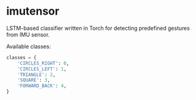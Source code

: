 # imutensor

LSTM-based classifier written in Torch for detecting predefined gestures from IMU sensor.

Available classes:
```python
classes = {
    'CIRCLES_RIGHT': 0,
    'CIRCLES_LEFT': 1,
    'TRIANGLE': 2,
    'SQUARE': 3,
    'FORWARD_BACK': 4,
}
```